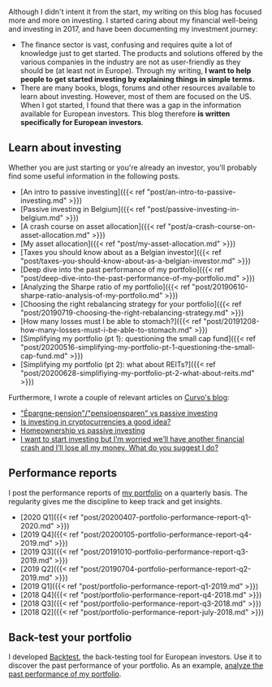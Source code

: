Although I didn't intent it from the start, my writing on this blog has focused
more and more on investing. I started caring about my financial well-being and
investing in 2017, and have been documenting my investment journey:

* The finance sector is vast, confusing and requires quite a lot of knowledge
  just to get started. The products and solutions offered by the various
  companies in the industry are not as user-friendly as they should be (at least
  not in Europe). Through my writing, **I want to help people to get started
  investing by explaining things in simple terms.**
* There are many books, blogs, forums and other resources available to learn
  about investing. However, most of them are focused on the US. When I got
  started, I found that there was a gap in the information available for
  European investors. This blog therefore **is written specifically for European
  investors**.

## Learn about investing
Whether you are just starting or you're already an investor, you'll probably
find some useful information in the following posts.

* [An intro to passive investing]({{< ref "post/an-intro-to-passive-investing.md" >}})
* [Passive investing in Belgium]({{< ref "post/passive-investing-in-belgium.md" >}})
* [A crash course on asset allocation]({{< ref "post/a-crash-course-on-asset-allocation.md" >}})
* [My asset allocation]({{< ref "post/my-asset-allocation.md" >}})
* [Taxes you should know about as a Belgian investor]({{< ref "post/taxes-you-should-know-about-as-a-belgian-investor.md" >}})
* [Deep dive into the past performance of my portfolio]({{< ref "post/deep-dive-into-the-past-performance-of-my-portfolio.md" >}})
* [Analyzing the Sharpe ratio of my portfolio]({{< ref "post/20190610-sharpe-ratio-analysis-of-my-portfolio.md" >}})
* [Choosing the right rebalancing strategy for your portfolio]({{< ref "post/20190719-choosing-the-right-rebalancing-strategy.md" >}})
* [How many losses must I be able to stomach?]({{< ref "post/20191208-how-many-losses-must-i-be-able-to-stomach.md" >}})
* [Simplifying my portfolio (pt 1): questioning the small cap fund]({{< ref "post/20200516-simplifying-my-portfolio-pt-1-questioning-the-small-cap-fund.md" >}})
* [Simplifying my portfolio (pt 2): what about REITs?]({{< ref "post/20200628-simplifiying-my-portfolio-pt-2-what-about-reits.md" >}})

Furthermore, I wrote a couple of relevant articles on [Curvo's blog](https://curvo.eu/learn):

* ["Épargne-pension"/"pensioensparen" vs passive investing](https://curvo.eu/how-does-investing-in-a-pension-account-epargne-pension-compare-to-passive-investing-for-belgians)
* [Is investing in cryptocurrencies a good idea?](https://curvo.eu/is-investing-in-cryptocurrencies-a-good-idea/)
* [Homeownership vs passive investing](https://curvo.eu/im-thinking-about-buying-a-house-but-im-also-interested-in-investing-in-index-funds-whats-the-best-return-on-investment/)
* [I want to start investing but I’m worried we’ll have another financial crash and I’ll lose all my money. What do you suggest I do?](https://curvo.eu/i-want-to-start-investing-but-im-worried-well-have-another-financial-crash-and-ill-lose-all-my-money-what-do-you-suggest-i-do/)

## Performance reports
I post the performance reports of [my portfolio](/investment-portfolio) on a
quarterly basis. The regularity gives me the discipline to keep track and get
insights.

* [2020 Q1]({{< ref "post/20200407-portfolio-performance-report-q1-2020.md" >}})
* [2019 Q4]({{< ref "post/20200105-portfolio-performance-report-q4-2019.md" >}})
* [2019 Q3]({{< ref "post/20191010-portfolio-performance-report-q3-2019.md" >}})
* [2019 Q2]({{< ref "post/20190704-portfolio-performance-report-q2-2019.md" >}})
* [2019 Q1]({{< ref "post/portfolio-performance-report-q1-2019.md" >}})
* [2018 Q4]({{< ref "post/portfolio-performance-report-q4-2018.md" >}})
* [2018 Q3]({{< ref "post/portfolio-performance-report-q3-2018.md" >}})
* [2018 Q2]({{< ref "post/portfolio-performance-report-july-2018.md" >}})

## Back-test your portfolio
I developed [Backtest](https://backtest.curvo.eu), the back-testing tool for European investors. Use it to discover the past performance of your portfolio. As an example, [analyze the past performance of my portfolio](https://backtest.curvo.eu/portfolio/NoIgmg9gTghgdgcgM4AIAK0AuAzCAbASwhABphQAZAVQAYBmAdgA4mBGNu10mgOnYF0yIAJIBRGjQBCAFgoBWMAE4mdbjwYAmQaDETJAFQBSAJQCyaOnLWt+toA).
